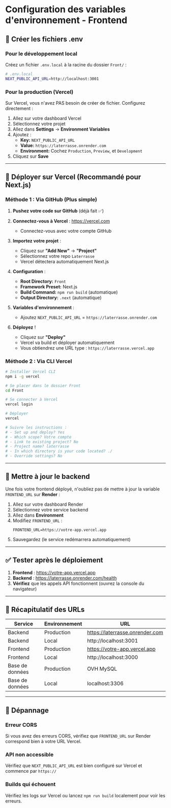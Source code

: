 # Configuration des variables d'environnement - Frontend

## 📝 Créer les fichiers .env

### Pour le développement local

Créez un fichier `.env.local` à la racine du dossier `Front/` :

```bash
# .env.local
NEXT_PUBLIC_API_URL=http://localhost:3001
```

### Pour la production (Vercel)

Sur Vercel, vous n'avez PAS besoin de créer de fichier. Configurez directement :

1. Allez sur votre dashboard Vercel
2. Sélectionnez votre projet
3. Allez dans **Settings** → **Environment Variables**
4. Ajoutez :
   - **Key:** `NEXT_PUBLIC_API_URL`
   - **Value:** `https://laterrasse.onrender.com`
   - **Environment:** Cochez `Production`, `Preview`, et `Development`
5. Cliquez sur **Save**

---

## 🚀 Déployer sur Vercel (Recommandé pour Next.js)

### Méthode 1 : Via GitHub (Plus simple)

1. **Pushez votre code sur GitHub** (déjà fait ✅)

2. **Connectez-vous à Vercel** : https://vercel.com
   - Connectez-vous avec votre compte GitHub

3. **Importez votre projet** :
   - Cliquez sur **"Add New"** → **"Project"**
   - Sélectionnez votre repo `Laterrasse`
   - Vercel détectera automatiquement Next.js

4. **Configuration** :
   - **Root Directory:** `Front`
   - **Framework Preset:** Next.js
   - **Build Command:** `npm run build` (automatique)
   - **Output Directory:** `.next` (automatique)

5. **Variables d'environnement** :
   - Ajoutez `NEXT_PUBLIC_API_URL` = `https://laterrasse.onrender.com`

6. **Déployez** !
   - Cliquez sur **"Deploy"**
   - Vercel va build et déployer automatiquement
   - Vous obtiendrez une URL type : `https://laterrasse.vercel.app`

### Méthode 2 : Via CLI Vercel

```bash
# Installer Vercel CLI
npm i -g vercel

# Se placer dans le dossier Front
cd Front

# Se connecter à Vercel
vercel login

# Déployer
vercel

# Suivre les instructions :
# - Set up and deploy? Yes
# - Which scope? Votre compte
# - Link to existing project? No
# - Project name? laterrasse
# - In which directory is your code located? ./
# - Override settings? No
```

---

## 🔄 Mettre à jour le backend

Une fois votre frontend déployé, n'oubliez pas de mettre à jour la variable `FRONTEND_URL` sur **Render** :

1. Allez sur votre dashboard Render
2. Sélectionnez votre service backend
3. Allez dans **Environment**
4. Modifiez `FRONTEND_URL` :
   ```
   FRONTEND_URL=https://votre-app.vercel.app
   ```
5. Sauvegardez (le service redémarrera automatiquement)

---

## ✅ Tester après le déploiement

1. **Frontend** : https://votre-app.vercel.app
2. **Backend** : https://laterrasse.onrender.com/health
3. **Vérifiez** que les appels API fonctionnent (ouvrez la console du navigateur)

---

## 🎯 Récapitulatif des URLs

| Service | Environnement | URL |
|---------|---------------|-----|
| Backend | Production | https://laterrasse.onrender.com |
| Backend | Local | http://localhost:3001 |
| Frontend | Production | https://votre-app.vercel.app |
| Frontend | Local | http://localhost:3000 |
| Base de données | Production | OVH MySQL |
| Base de données | Local | localhost:3306 |

---

## 🔧 Dépannage

### Erreur CORS
Si vous avez des erreurs CORS, vérifiez que `FRONTEND_URL` sur Render correspond bien à votre URL Vercel.

### API non accessible
Vérifiez que `NEXT_PUBLIC_API_URL` est bien configuré sur Vercel et commence par `https://`

### Builds qui échouent
Vérifiez les logs sur Vercel ou lancez `npm run build` localement pour voir les erreurs.

